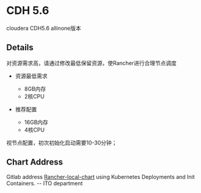 # CDH 5.6
cloudera CDH5.6 allinone版本

## Details
对资源需求高，请通过修改最低保留资源，使Rancher进行合理节点调度

- 资源最低需求
    - 8GB内存
    - 2核CPU

- 推荐配置
    - 16GB内存
    - 4核CPU

 视节点配置，初次初始化启动需要10-30分钟；


## Chart Address

Gitlab address  [Rancher-local-chart](http://192.168.6.126/nebula/rancher-local-charts)
using Kubernetes Deployments and Init Containers.  -- ITO department



